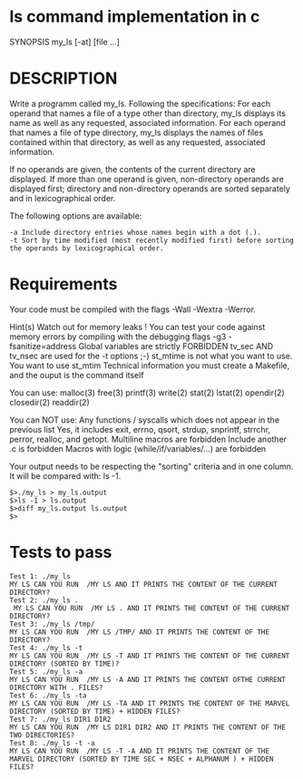 # ls command implementation in c
SYNOPSIS
my_ls [-at] [file ...]

# DESCRIPTION
Write a programm called my_ls. Following the specifications:
For each operand that names a file of a type other than directory, my_ls displays its name as well as any requested, associated information. 
For each operand that names a file of type directory, my_ls displays the names of files contained within that directory, as well as any requested, 
associated information.

If no operands are given, the contents of the current directory are displayed. If more than one operand is given, non-directory operands are displayed first; directory and non-directory operands are sorted separately and in lexicographical order.

The following options are available:
```
-a Include directory entries whose names begin with a dot (.).
-t Sort by time modified (most recently modified first) before sorting the operands by lexicographical order.
```

# Requirements
Your code must be compiled with the flags -Wall -Wextra -Werror.

Hint(s)
Watch out for memory leaks !
You can test your code against memory errors by compiling with the debugging flags -g3 -fsanitize=address
Global variables are strictly FORBIDDEN
tv_sec AND tv_nsec are used for the -t options ;-)
st_mtime is not what you want to use. You want to use st_mtim
Technical information
you must create a Makefile, and the ouput is the command itself

You can use:
malloc(3)
free(3)
printf(3)
write(2)
stat(2)
lstat(2)
opendir(2)
closedir(2)
readdir(2)

You can NOT use:
Any functions / syscalls which does not appear in the previous list
Yes, it includes exit, errno, qsort, strdup, snprintf, strrchr, perror, realloc, and getopt.
Multiline macros are forbidden
Include another .c is forbidden
Macros with logic (while/if/variables/...) are forbidden

Your output needs to be respecting the "sorting" criteria and in one column. It will be compared with: ls -1.
```
$>./my_ls > my_ls.output
$>ls -1 > ls.output
$>diff my_ls.output ls.output
$>
```

# Tests to pass
```
Test 1: ./my_ls
MY LS CAN YOU RUN  /MY LS AND IT PRINTS THE CONTENT OF THE CURRENT DIRECTORY?
Test 2: ./my_ls .
 MY LS CAN YOU RUN  /MY LS . AND IT PRINTS THE CONTENT OF THE CURRENT DIRECTORY?
Test 3: ./my_ls /tmp/
MY LS CAN YOU RUN  /MY LS /TMP/ AND IT PRINTS THE CONTENT OF THE DIRECTORY? 
Test 4: ./my_ls -t
MY LS CAN YOU RUN  /MY LS -T AND IT PRINTS THE CONTENT OF THE CURRENT DIRECTORY (SORTED BY TIME)? 
Test 5: ./my_ls -a
MY LS CAN YOU RUN  /MY LS -A AND IT PRINTS THE CONTENT OFTHE CURRENT DIRECTORY WITH . FILES?   
Test 6: ./my_ls -ta
MY LS CAN YOU RUN  /MY LS -TA AND IT PRINTS THE CONTENT OF THE MARVEL DIRECTORY (SORTED BY TIME) + HIDDEN FILES? 
Test 7: ./my_ls DIR1 DIR2
MY LS CAN YOU RUN  /MY LS DIR1 DIR2 AND IT PRINTS THE CONTENT OF THE TWO DIRECTORIES? 
Test 8: ./my_ls -t -a 
MY LS CAN YOU RUN  /MY LS -T -A AND IT PRINTS THE CONTENT OF THE MARVEL DIRECTORY (SORTED BY TIME SEC + NSEC + ALPHANUM ) + HIDDEN FILES?
```

